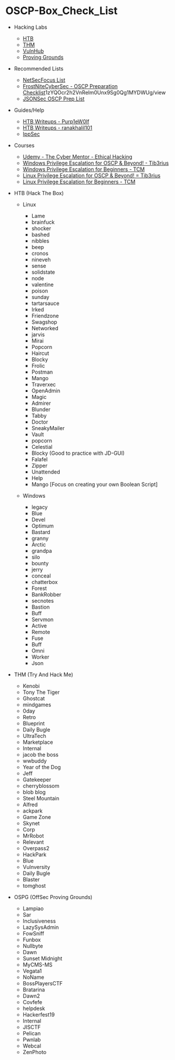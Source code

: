 # OSCP-Box_Check_List

- Hacking Labs
  - [HTB](https://app.hackthebox.eu/home)
  - [THM](https://tryhackme.com/login)
  - [VulnHub](https://www.vulnhub.com/)
  - [Proving Grounds](https://www.offensive-security.com/labs/individual/)

- Recommended Lists
  - [NetSecFocus List](https://docs.google.com/spreadsheets/d/1dwSMIAPIam0PuRBkCiDI88pU3yzrqqHkDtBngUHNCw8/edit#gid=0)
  - [FrostNiteCyberSec - OSCP Preparation Checklist](https://drive.google.com/file/d/)1zYQOcr2h2VnRelm0Unx9Sg0Qg1MYDWUg/view
  - [JSONSec OSCP Prep List](https://docs.google.com/spreadsheets/d/1wW2EOeUo5EkgePheuBfqeUh6Zuh4sPnYVwb7KusoSqc/edit#gid=0)

- Guides/Help
  - [HTB Writeups - Purp1eW0lf](https://github.com/Purp1eW0lf/HackTheBoxWriteups)
  - [HTB Writeups - ranakhalil101](https://medium.com/@ranakhalil101/hack-the-box-jarvis-writeup-w-o-metasploit-9f4cc7907c87)
  - [IppSec](https://www.youtube.com/channel/UCa6eh7gCkpPo5XXUDfygQQA)

- Courses
  - [Udemy - The Cyber Mentor - Ethical Hacking](https://www.udemy.com/course/practical-ethical-hacking/)
  - [Windows Privilege Escalation for OSCP & Beyond! - Tib3rius](https://www.udemy.com/course/windows-privilege-escalation/)
  - [Windows Privilege Escalation for Beginners - TCM](https://www.udemy.com/course/windows-privilege-escalation-for-beginners/)
  - [Linux Privilege Escalation for OSCP & Beyond! = Tib3rius](https://www.udemy.com/course/linux-privilege-escalation/)
  - [Linux Privilege Escalation for Beginners - TCM](https://www.udemy.com/course/linux-privilege-escalation-for-beginners/)


- HTB (Hack The Box)
  - Linux
    - Lame
    - brainfuck
    - shocker
    - bashed
    - nibbles
    - beep
    - cronos
    - nineveh
    - sense
    - solidstate
    - node
    - valentine
    - poison
    - sunday
    - tartarsauce
    - Irked
    - Friendzone
    - Swagshop
    - Networked
    - jarvis
    - Mirai
    - Popcorn
    - Haircut
    - Blocky
    - Frolic
    - Postman
    - Mango
    - Traverxec
    - OpenAdmin
    - Magic
    - Admirer
    - Blunder
    - Tabby
    - Doctor
    - SneakyMailer
    - Vault
    - popcorn
    - Celestial
    - Blocky (Good to practice with JD-GUI)
    - Falafel
    - Zipper
    - Unattended
    - Help
    - Mango [Focus on creating your own Boolean Script]

  - Windows
    - legacy
    - Blue
    - Devel
    - Optimum
    - Bastard
    - granny
    - Arctic
    - grandpa
    - silo
    - bounty
    - jerry
    - conceal
    - chatterbox
    - Forest
    - BankRobber
    - secnotes
    - Bastion
    - Buff
    - Servmon
    - Active
    - Remote
    - Fuse
    - Buff
    - Omni
    - Worker
    - Json


- THM (Try And Hack Me)
  - Kenobi
  - Tony The Tiger
  - Ghostcat
  - mindgames
  - 0day
  - Retro
  - Blueprint
  - Daily Bugle
  - UltraTech
  - Marketplace
  - Internal
  - jacob the boss
  - wwbuddy
  - Year of the Dog
  - Jeff
  - Gatekeeper
  - cherryblossom
  - blob blog
  - Steel Mountain
  - Alfred
  - ackpark
  - Game Zone
  - Skynet
  - Corp
  - MrRobot
  - Relevant
  - Overpass2
  - HackPark
  - Blue
  - Vulnversity
  - Daily Bugle
  - Blaster
  - tomghost


- OSPG (OffSec Proving Grounds)
  - Lampiao
  - Sar
  - Inclusiveness
  - LazySysAdmin
  - FowSniff
  - Funbox
  - Nullbyte
  - Dawn
  - Sunset Midnight
  - MyCMS-MS
  - Vegata1
  - NoName
  - BossPlayersCTF
  - Bratarina
  - Dawn2
  - Covfefe
  - helpdesk
  - Hackerfest19
  - Internal
  - JISCTF
  - Pelican
  - Pwnlab
  - Webcal
  - ZenPhoto